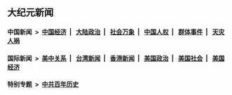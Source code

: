 ## 大纪元新闻

#### 中国新闻 &nbsp;>&nbsp; [中国经济](indexes/ncid283/README.md?06120045) &nbsp;| &nbsp; [大陆政治](indexes/ncid277/README.md?06120045) &nbsp;| &nbsp; [社会万象](indexes/ncid282/README.md?06120045) &nbsp;| &nbsp; [中国人权](indexes/ncid278/README.md?06120045) &nbsp;| &nbsp; [群体事件](indexes/ncid279/README.md?06120045) &nbsp;| &nbsp; [天灾人祸](indexes/ncid280/README.md?06120045)

#### 国际新闻 &nbsp;>&nbsp; [美中关系](indexes/nf1412576/README.md?06120045) &nbsp;| &nbsp; [台湾新闻](indexes/ncid1349361/README.md?06120045) &nbsp;| &nbsp; [香港新闻](indexes/ncid1349362/README.md?06120045) &nbsp;| &nbsp; [美国政治](indexes/ncid1078159/README.md?06120045) &nbsp;| &nbsp; [美国社会](indexes/ncid1078160/README.md?06120045) &nbsp;| &nbsp; [美国经济](indexes/ncid1078158/README.md?06120045)

#### 特别专题 &nbsp;>&nbsp; [中共百年历史](https://github.com/epoch-news/epoch-special/blob/master/README.md?06120045)  
